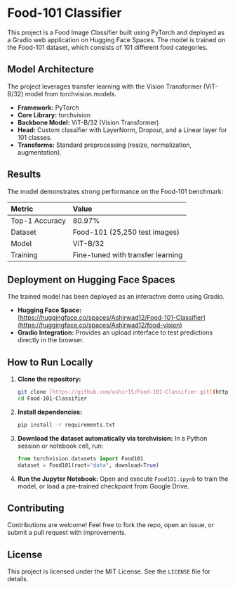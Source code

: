 # Food-101 Classifier

This project is a Food Image Classifier built using PyTorch and deployed as a Gradio web application on Hugging Face Spaces. The model is trained on the Food-101 dataset, which consists of 101 different food categories.

## Model Architecture

The project leverages transfer learning with the Vision Transformer (ViT-B/32) model from torchvision.models.

* **Framework:** PyTorch
* **Core Library:** torchvision
* **Backbone Model:** ViT-B/32 (Vision Transformer)
* **Head:** Custom classifier with LayerNorm, Dropout, and a Linear layer for 101 classes.
* **Transforms:** Standard preprocessing (resize, normalization, augmentation).

## Results

The model demonstrates strong performance on the Food-101 benchmark:

| Metric         | Value                            |
| :------------- | :------------------------------- |
| Top-1 Accuracy | 80.97%                           |
| Dataset        | Food-101 (25,250 test images)    |
| Model          | ViT-B/32                         |
| Training       | Fine-tuned with transfer learning|

## Deployment on Hugging Face Spaces

The trained model has been deployed as an interactive demo using Gradio.

* **Hugging Face Space:** [https://huggingface.co/spaces/Ashirwad12/Food-101-Classifier](https://huggingface.co/spaces/Ashirwad12/food-vision)
* **Gradio Integration:** Provides an upload interface to test predictions directly in the browser.

## How to Run Locally

1.  **Clone the repository:**
    ```bash
    git clone [https://github.com/ashir1S/Food-101-Classifier.git](https://github.com/ashir1S/Food-101-Classifier.git)
    cd Food-101-Classifier
    ```

2.  **Install dependencies:**
    ```bash
    pip install -r requirements.txt
    ```

3.  **Download the dataset automatically via torchvision:**
    In a Python session or notebook cell, run:
    ```python
    from torchvision.datasets import Food101
    dataset = Food101(root="data", download=True)
    ```

4.  **Run the Jupyter Notebook:**
    Open and execute `Food1O1.ipynb` to train the model, or load a pre-trained checkpoint from Google Drive.

## Contributing

Contributions are welcome! Feel free to fork the repo, open an issue, or submit a pull request with improvements.

## License

This project is licensed under the MIT License. See the `LICENSE` file for details.
